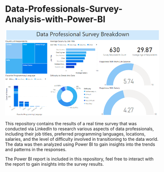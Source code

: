 # Data-Professionals-Survey-Analysis-with-Power-BI

![Dashboard](https://github.com/Chelseadamola/Data-Professionals-Survey-Analysis-with-Power-BI/blob/main/Screenshot%20(27).png)

This repository contains the results of a real time survey that was conducted via LinkedIn to research various aspects of data professionals, including their job titles, preferred programming languages, locations, salaries, and the level of difficulty involved in transitioning to the data world. The data was then analyzed using Power BI to gain insights into the trends and patterns in the responses.

The Power BI report is included in this repository, feel free to interact with the report to gain insights into the survey results.
